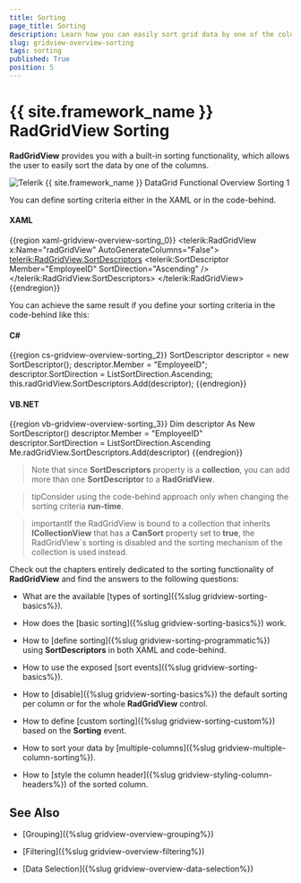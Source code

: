 ```yaml
---
title: Sorting
page_title: Sorting
description: Learn how you can easily sort grid data by one of the columns thanks to the sorting functionality of RadGridView - Telerik's {{ site.framework_name }} DataGrid.
slug: gridview-overview-sorting
tags: sorting
published: True
position: 5
---
```


# {{ site.framework_name }} RadGridView Sorting

__RadGridView__ provides you with a built-in sorting functionality, which allows the user to easily sort the data by one of the columns.

![Telerik {{ site.framework_name }} DataGrid Functional Overview Sorting 1](images/RadGridView_FunctionalOverview_Sorting_1.png)

You can define sorting criteria either in the XAML or in the code-behind.

#### __XAML__

{{region xaml-gridview-overview-sorting_0}}
	<telerik:RadGridView x:Name="radGridView"
	                 AutoGenerateColumns="False">
	    <telerik:RadGridView.SortDescriptors>
	        <telerik:SortDescriptor Member="EmployeeID"
	                            SortDirection="Ascending" />
	    </telerik:RadGridView.SortDescriptors>
	    <!--...-->
	</telerik:RadGridView>
{{endregion}}


You can achieve the same result if you define your sorting criteria in the code-behind like this:

#### __C#__

{{region cs-gridview-overview-sorting_2}}
	SortDescriptor descriptor = new SortDescriptor();
	descriptor.Member = "EmployeeID";
	descriptor.SortDirection = ListSortDirection.Ascending;
	this.radGridView.SortDescriptors.Add(descriptor);
{{endregion}}


#### __VB.NET__

{{region vb-gridview-overview-sorting_3}}
	Dim descriptor As New SortDescriptor()
	descriptor.Member = "EmployeeID"
	descriptor.SortDirection = ListSortDirection.Ascending
	Me.radGridView.SortDescriptors.Add(descriptor)
{{endregion}}


>Note that since __SortDescriptors__ property is a __collection__, you can add more than one __SortDescriptor__ to a __RadGridView__.

>tipConsider using the code-behind approach only when changing the sorting criteria __run-time__.

>importantIf the RadGridView is bound to a collection that inherits __ICollectionView__ that has a __CanSort__ property set to __true__, the RadGridView`s sorting is disabled and the sorting mechanism of the collection is used instead.


Check out the chapters entirely dedicated to the sorting functionality of __RadGridView__ and find the answers to the following questions:

* What are the available [types of sorting]({%slug gridview-sorting-basics%}).

* How does the [basic sorting]({%slug gridview-sorting-basics%}) work.

* How to [define sorting]({%slug gridview-sorting-programmatic%}) using __SortDescriptors__ in both XAML and code-behind.

* How to use the exposed [sort events]({%slug gridview-sorting-basics%}).

* How to [disable]({%slug gridview-sorting-basics%}) the default sorting per column or for the whole __RadGridView__ control.

* How to define [custom sorting]({%slug gridview-sorting-custom%}) based on the __Sorting__ event.

* How to sort your data by [multiple-columns]({%slug gridview-multiple-column-sorting%}).

* How to [style the column header]({%slug gridview-styling-column-headers%}) of the sorted column.

## See Also

 * [Grouping]({%slug gridview-overview-grouping%})

 * [Filtering]({%slug gridview-overview-filtering%})

 * [Data Selection]({%slug gridview-overview-data-selection%})
